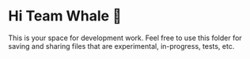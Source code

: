 # Hi Team Whale :whale2:

This is your space for development work. Feel free to use this folder for saving and sharing files that are experimental, in-progress, tests, etc.
